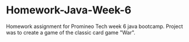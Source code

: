 # Homework-Java-Week-6
Homework assignment for Promineo Tech week 6 java bootcamp. 
Project was to create a game of the classic card game "War".
